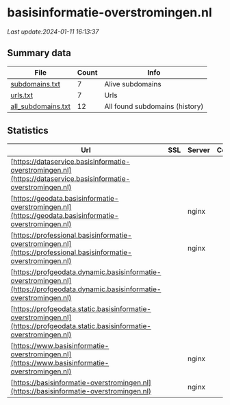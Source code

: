 # basisinformatie-overstromingen.nl
*Last update:2024-01-11 16:13:37*
## Summary data
| File       | Count | Info |
|------------|-------|------|
|[subdomains.txt](/data/basisinformatie-overstromingen/subdomains.txt)|7|Alive subdomains|
|[urls.txt](/data/basisinformatie-overstromingen/urls.txt)|7|Urls|
|[all_subdomains.txt](/data/basisinformatie-overstromingen/all_subdomains.txt)|12|All found subdomains (history)|
## Statistics
| Url | SSL | Server | Cookie | HSTS | CSP | XFO | XXP | RP | Tech |
|------------|-------|------|------|------|------|------|------|------|------|
|[https://dataservice.basisinformatie-overstromingen.nl](https://dataservice.basisinformatie-overstromingen.nl)| | | | | | | |:white_check_mark: ||
|[https://geodata.basisinformatie-overstromingen.nl](https://geodata.basisinformatie-overstromingen.nl)| |nginx| |:white_check_mark: |:warning: |:white_check_mark: | |:white_check_mark: ||
|[https://professional.basisinformatie-overstromingen.nl](https://professional.basisinformatie-overstromingen.nl)| |nginx| |:white_check_mark: |:warning: |:white_check_mark: | |:white_check_mark: ||
|[https://profgeodata.dynamic.basisinformatie-overstromingen.nl](https://profgeodata.dynamic.basisinformatie-overstromingen.nl)| | | | | | | |:white_check_mark: ||
|[https://profgeodata.static.basisinformatie-overstromingen.nl](https://profgeodata.static.basisinformatie-overstromingen.nl)| | | | | | | |:white_check_mark: ||
|[https://www.basisinformatie-overstromingen.nl](https://www.basisinformatie-overstromingen.nl)| |nginx| |:white_check_mark: |:warning: |:white_check_mark: | |:white_check_mark: ||
|[https://basisinformatie-overstromingen.nl](https://basisinformatie-overstromingen.nl)| |nginx| |:white_check_mark: |:warning: |:white_check_mark: | |:white_check_mark: |HSTS Nginx|